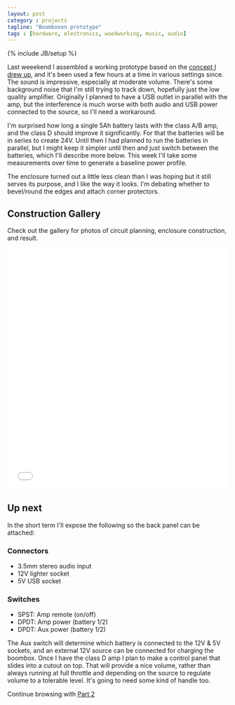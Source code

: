 ```yaml
---
layout: post
category : projects
tagline: "Boomboxen prototype"
tags : [hardware, electronics, woodworking, music, audio]
---
```

{% include JB/setup %}


Last weeekend I assembled a working prototype based on the [concept I drew up](http://www.thinkmassive.org/projects/2015/06/08/boomboxen-prototype-concepting/), and it's been used a few hours at a time in various settings since. The sound is impressive, especially at moderate volume. There's some background noise that I'm still trying to track down, hopefully just the low quality amplifier. Originally I planned to have a USB outlet in parallel with the amp, but the interference is much worse with both audio and USB power connected to the source, so I'll need a workaround.

I'm surprised how long a single 5Ah battery lasts with the class A/B amp, and the class D should improve it significantly. For that the batteries will be in series to create 24V. Until then I had planned to run the batteries in parallel, but I might keep it simpler until then and just switch between the batteries, which I'll describe more below. This week I'll take some measurements over time to generate a baseline power profile.

The enclosure turned out a little less clean than I was hoping but it still serves its purpose, and I like the way it looks. I'm debating whether to bevel/round the edges and attach corner protectors.

## Construction Gallery
Check out the gallery for photos of circuit planning, enclosure construction, and result.

<iframe class="imgur-album" width="100%" height="550" frameborder="0" src="//imgur.com/a/q6fqA/embed"></iframe>

## Up next
In the short term I'll expose the following so the back panel can be attached:

### Connectors
 - 3.5mm stereo audio input
 - 12V lighter socket
 - 5V USB socket

### Switches
 - SPST: Amp remote (on/off)
 - DPDT: Amp power (battery 1/2)
 - DPDT: Aux power (battery 1/2)

The Aux switch will determine which battery is connected to the 12V & 5V sockets, and an external 12V source can be connected for charging the boombox. Once I have the class D amp I plan to make a control panel that slides into a cutout on top. That will provide a nice volume, rather than always running at full throttle and depending on the source to regulate volume to a tolerable level. It's going to need some kind of handle too.

Continue browsing with [Part 2](/projects/2015/06/15/boomboxen-prototype-construction-pt-2/)
